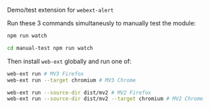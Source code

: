 Demo/test extension for `webext-alert`

Run these 3 commands simultaneusly to manually test the module:

```sh
npm run watch
```

```sh
cd manual-test npm run watch
```

Then install `web-ext` globally and run one of:

```sh
web-ext run # MV3 Firefox
web-ext run --target chromium # MV3 Chrome

web-ext run --source-dir dist/mv2 # MV2 Firefox
web-ext run --source-dir dist/mv2 --target chromium # MV2 Chrome
```
